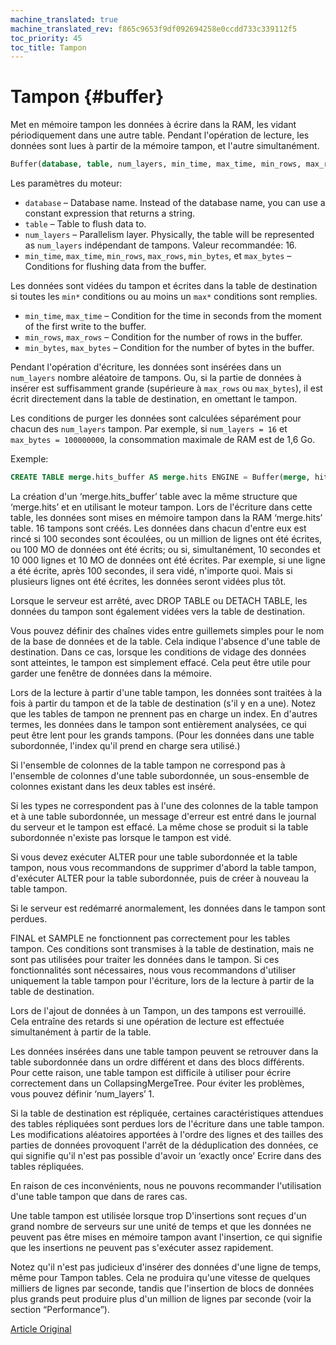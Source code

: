 ```yaml
---
machine_translated: true
machine_translated_rev: f865c9653f9df092694258e0ccdd733c339112f5
toc_priority: 45
toc_title: Tampon
---
```


# Tampon {#buffer}

Met en mémoire tampon les données à écrire dans la RAM, les vidant périodiquement dans une autre table. Pendant l'opération de lecture, les données sont lues à partir de la mémoire tampon, et l'autre simultanément.

``` sql
Buffer(database, table, num_layers, min_time, max_time, min_rows, max_rows, min_bytes, max_bytes)
```

Les paramètres du moteur:

-   `database` – Database name. Instead of the database name, you can use a constant expression that returns a string.
-   `table` – Table to flush data to.
-   `num_layers` – Parallelism layer. Physically, the table will be represented as `num_layers` indépendant de tampons. Valeur recommandée: 16.
-   `min_time`, `max_time`, `min_rows`, `max_rows`, `min_bytes`, et `max_bytes` – Conditions for flushing data from the buffer.

Les données sont vidées du tampon et écrites dans la table de destination si toutes les `min*` conditions ou au moins un `max*` conditions sont remplies.

-   `min_time`, `max_time` – Condition for the time in seconds from the moment of the first write to the buffer.
-   `min_rows`, `max_rows` – Condition for the number of rows in the buffer.
-   `min_bytes`, `max_bytes` – Condition for the number of bytes in the buffer.

Pendant l'opération d'écriture, les données sont insérées dans un `num_layers` nombre aléatoire de tampons. Ou, si la partie de données à insérer est suffisamment grande (supérieure à `max_rows` ou `max_bytes`), il est écrit directement dans la table de destination, en omettant le tampon.

Les conditions de purger les données sont calculées séparément pour chacun des `num_layers` tampon. Par exemple, si `num_layers = 16` et `max_bytes = 100000000`, la consommation maximale de RAM est de 1,6 Go.

Exemple:

``` sql
CREATE TABLE merge.hits_buffer AS merge.hits ENGINE = Buffer(merge, hits, 16, 10, 100, 10000, 1000000, 10000000, 100000000)
```

La création d'un ‘merge.hits\_buffer’ table avec la même structure que ‘merge.hits’ et en utilisant le moteur tampon. Lors de l'écriture dans cette table, les données sont mises en mémoire tampon dans la RAM ‘merge.hits’ table. 16 tampons sont créés. Les données dans chacun d'entre eux est rincé si 100 secondes sont écoulées, ou un million de lignes ont été écrites, ou 100 MO de données ont été écrits; ou si, simultanément, 10 secondes et 10 000 lignes et 10 MO de données ont été écrites. Par exemple, si une ligne a été écrite, après 100 secondes, il sera vidé, n'importe quoi. Mais si plusieurs lignes ont été écrites, les données seront vidées plus tôt.

Lorsque le serveur est arrêté, avec DROP TABLE ou DETACH TABLE, les données du tampon sont également vidées vers la table de destination.

Vous pouvez définir des chaînes vides entre guillemets simples pour le nom de la base de données et de la table. Cela indique l'absence d'une table de destination. Dans ce cas, lorsque les conditions de vidage des données sont atteintes, le tampon est simplement effacé. Cela peut être utile pour garder une fenêtre de données dans la mémoire.

Lors de la lecture à partir d'une table tampon, les données sont traitées à la fois à partir du tampon et de la table de destination (s'il y en a une).
Notez que les tables de tampon ne prennent pas en charge un index. En d'autres termes, les données dans le tampon sont entièrement analysées, ce qui peut être lent pour les grands tampons. (Pour les données dans une table subordonnée, l'index qu'il prend en charge sera utilisé.)

Si l'ensemble de colonnes de la table tampon ne correspond pas à l'ensemble de colonnes d'une table subordonnée, un sous-ensemble de colonnes existant dans les deux tables est inséré.

Si les types ne correspondent pas à l'une des colonnes de la table tampon et à une table subordonnée, un message d'erreur est entré dans le journal du serveur et le tampon est effacé.
La même chose se produit si la table subordonnée n'existe pas lorsque le tampon est vidé.

Si vous devez exécuter ALTER pour une table subordonnée et la table tampon, nous vous recommandons de supprimer d'abord la table tampon, d'exécuter ALTER pour la table subordonnée, puis de créer à nouveau la table tampon.

Si le serveur est redémarré anormalement, les données dans le tampon sont perdues.

FINAL et SAMPLE ne fonctionnent pas correctement pour les tables tampon. Ces conditions sont transmises à la table de destination, mais ne sont pas utilisées pour traiter les données dans le tampon. Si ces fonctionnalités sont nécessaires, nous vous recommandons d'utiliser uniquement la table tampon pour l'écriture, lors de la lecture à partir de la table de destination.

Lors de l'ajout de données à un Tampon, un des tampons est verrouillé. Cela entraîne des retards si une opération de lecture est effectuée simultanément à partir de la table.

Les données insérées dans une table tampon peuvent se retrouver dans la table subordonnée dans un ordre différent et dans des blocs différents. Pour cette raison, une table tampon est difficile à utiliser pour écrire correctement dans un CollapsingMergeTree. Pour éviter les problèmes, vous pouvez définir ‘num\_layers’ 1.

Si la table de destination est répliquée, certaines caractéristiques attendues des tables répliquées sont perdues lors de l'écriture dans une table tampon. Les modifications aléatoires apportées à l'ordre des lignes et des tailles des parties de données provoquent l'arrêt de la déduplication des données, ce qui signifie qu'il n'est pas possible d'avoir un ‘exactly once’ Ecrire dans des tables répliquées.

En raison de ces inconvénients, nous ne pouvons recommander l'utilisation d'une table tampon que dans de rares cas.

Une table tampon est utilisée lorsque trop D'insertions sont reçues d'un grand nombre de serveurs sur une unité de temps et que les données ne peuvent pas être mises en mémoire tampon avant l'insertion, ce qui signifie que les insertions ne peuvent pas s'exécuter assez rapidement.

Notez qu'il n'est pas judicieux d'insérer des données d'une ligne de temps, même pour Tampon tables. Cela ne produira qu'une vitesse de quelques milliers de lignes par seconde, tandis que l'insertion de blocs de données plus grands peut produire plus d'un million de lignes par seconde (voir la section “Performance”).

[Article Original](https://clickhouse.tech/docs/en/operations/table_engines/buffer/) <!--hide-->
